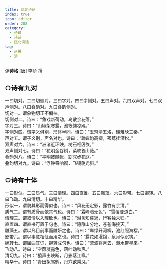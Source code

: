 ```yaml
---
title: 瓯北诗话
index: true
icon: editor
order: 208
category:
  - 诗藏
  - 诗话
  - 瓯北诗话
tag:
  - 赵翼
  - 清
---
```


**评诗格** [唐] 李峤 撰  

## ○诗有九对  

一曰切对。二曰切侧对。三曰字对。四曰字侧对。五曰声对。六曰双声对。七曰双声侧对。八曰叠韵对。九曰叠韵侧对。  
切对一。谓象物切正不偏枯。  
切侧对二。诗曰：“鱼戏新荷动，鸟散余花落。”  
字对三。诗曰：“山椒架寒露，池筱韵凉飚。”  
字侧对四。谓字义俱别，形体半同。诗曰：“玉鸡清五洛，瑞雉映三秦。”  
声对五。谓子义别，声名对也。诗曰：“疏蝉韵高柳，密茑挂深松。”  
双声对六。诗曰：“洲渚近环映，树石相因依。”  
双声侧对七。诗曰：“花明金谷树，菜映首山薇。”  
叠韵对八。诗曰：“平明披黼帐，窈窕步花庭。”  
叠韵切对九。诗曰：“浮钟霄响彻，飞镜晚光斜。”  

## ○诗有十体  

一曰形似。二曰质气。三曰情理。四曰直置。五曰雕藻。六曰影带。七曰婉转。八曰飞动。九曰清切。十曰精华。  
形似一，谓貌其形而得似也。诗曰：“风花无定影，露竹有余清。”  
质气二。谓有质骨而依其气也。诗曰：“霜峰暗无色”，“雪覆登道白。”  
情理三。谓叙情以入理致也。诗曰：“游禽知暮返，行客独未归。”  
直置四。谓直书可置于句也。诗曰：“隐隐山分地，苍苍海接天。”  
雕藻五。谓以凡目前事而雕妍之也。诗曰：“岸绿开河柳，池红照海榴。”  
影带六。谓以事意相惬而用之也。诗曰：“露花如濯锦，泉月似沉钩。”  
婉转七。谓屈曲其词，婉转成句也。诗曰：“流波将月去，潮水带星来。”  
飞动八。诗曰：“空葭凝露色，落叶动秋声。”  
清切九。诗曰：“猿声出峡断，月影落江寒。”  
精华十。诗曰：“青田拟驾鹤，丹穴欲乘凤。”  
